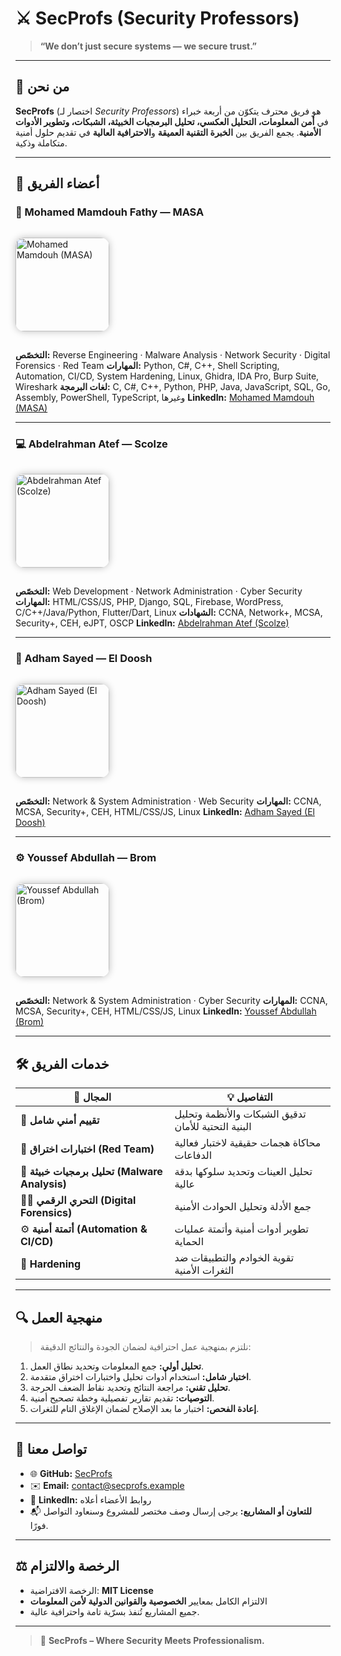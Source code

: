 # ⚔️ SecProfs (Security Professors)

> **“We don’t just secure systems — we secure trust.”**

---

## 🧠 من نحن

**SecProfs** (اختصار لـ *Security Professors*) هو فريق محترف يتكوّن من أربعة خبراء في **أمن المعلومات، التحليل العكسي، تحليل البرمجيات الخبيثة، الشبكات، وتطوير الأدوات الأمنية**. يجمع الفريق بين **الخبرة التقنية العميقة** و**الاحترافية العالية** في تقديم حلول أمنية متكاملة وذكية.

---

## 👥 أعضاء الفريق

### 🧩 Mohamed Mamdouh Fathy — **MASA**

<img src="https://f.top4top.io/p_35871hnw91.jpg" alt="Mohamed Mamdouh (MASA)" width="150" style="border-radius:14px;box-shadow:0 0 12px rgba(0,0,0,0.25);margin:15px 0;">

**التخصّص:** Reverse Engineering · Malware Analysis · Network Security · Digital Forensics · Red Team
**المهارات:** Python, C#, C++, Shell Scripting, Automation, CI/CD, System Hardening, Linux, Ghidra, IDA Pro, Burp Suite, Wireshark
**لغات البرمجة:** C, C#, C++, Python, PHP, Java, JavaScript, SQL, Go, Assembly, PowerShell, TypeScript, وغيرها
**LinkedIn:** [Mohamed Mamdouh (MASA)](https://www.linkedin.com/in/mohamed-mamdouh-masa/)

---

### 💻 Abdelrahman Atef — **Scolze**

<img src="https://c.top4top.io/p_3587z6xa81.jpg" alt="Abdelrahman Atef (Scolze)" width="150" style="border-radius:14px;box-shadow:0 0 12px rgba(0,0,0,0.25);margin:15px 0;">

**التخصّص:** Web Development · Network Administration · Cyber Security
**المهارات:** HTML/CSS/JS, PHP, Django, SQL, Firebase, WordPress, C/C++/Java/Python, Flutter/Dart, Linux
**الشهادات:** CCNA, Network+, MCSA, Security+, CEH, eJPT, OSCP
**LinkedIn:** [Abdelrahman Atef (Scolze)](https://www.linkedin.com/in/abdoatef267/)

---

### 🧠 Adham Sayed — **El Doosh**

<img src="https://g.top4top.io/p_3587mkccw1.jpg" alt="Adham Sayed (El Doosh)" width="150" style="border-radius:14px;box-shadow:0 0 12px rgba(0,0,0,0.25);margin:15px 0;">

**التخصّص:** Network & System Administration · Web Security
**المهارات:** CCNA, MCSA, Security+, CEH, HTML/CSS/JS, Linux
**LinkedIn:** [Adham Sayed (El Doosh)](https://www.linkedin.com/in/adhm-sayed-3a590b324/)

---

### ⚙️ Youssef Abdullah — **Brom**

<img src="https://k.top4top.io/p_3587tl63i1.jpg" alt="Youssef Abdullah (Brom)" width="150" style="border-radius:14px;box-shadow:0 0 12px rgba(0,0,0,0.25);margin:15px 0;">

**التخصّص:** Network & System Administration · Cyber Security
**المهارات:** CCNA, MCSA, Security+, CEH, HTML/CSS/JS, Linux
**LinkedIn:** [Youssef Abdullah (Brom)](https://www.linkedin.com/in/yousef-abdullah-337693219/)

---

## 🛠️ خدمات الفريق

| 🧩 المجال                                     | 💡 التفاصيل                                         |
| --------------------------------------------- | --------------------------------------------------- |
| 🔐 **تقييم أمني شامل**                        | تدقيق الشبكات والأنظمة وتحليل البنية التحتية للأمان |
| 🧬 **اختبارات اختراق (Red Team)**             | محاكاة هجمات حقيقية لاختبار فعالية الدفاعات         |
| 🧩 **تحليل برمجيات خبيثة (Malware Analysis)** | تحليل العينات وتحديد سلوكها بدقة عالية              |
| 🕵️‍♂️ **التحري الرقمي (Digital Forensics)**  | جمع الأدلة وتحليل الحوادث الأمنية                   |
| ⚙️ **أتمتة أمنية (Automation & CI/CD)**       | تطوير أدوات أمنية وأتمتة عمليات الحماية             |
| 🧱 **Hardening**                              | تقوية الخوادم والتطبيقات ضد الثغرات الأمنية         |

---

## 🔍 منهجية العمل

> نلتزم بمنهجية عمل احترافية لضمان الجودة والنتائج الدقيقة:

1. **تحليل أولي:** جمع المعلومات وتحديد نطاق العمل.
2. **اختبار شامل:** استخدام أدوات تحليل واختبارات اختراق متقدمة.
3. **تحليل تقني:** مراجعة النتائج وتحديد نقاط الضعف الحرجة.
4. **التوصيات:** تقديم تقارير تفصيلية وخطة تصحيح أمنية.
5. **إعادة الفحص:** اختبار ما بعد الإصلاح لضمان الإغلاق التام للثغرات.

---

## 💬 تواصل معنا

* 🌐 **GitHub:** [SecProfs](#)
* ✉️ **Email:** [contact@secprofs.example](mailto:contact@secprofs.example)
* 💼 **LinkedIn:** روابط الأعضاء أعلاه
* 📬 **للتعاون أو المشاريع:** يرجى إرسال وصف مختصر للمشروع وسنعاود التواصل فورًا.

---

## ⚖️ الرخصة والالتزام

* الرخصة الافتراضية: **MIT License**
* الالتزام الكامل بمعايير **الخصوصية والقوانين الدولية لأمن المعلومات**
* جميع المشاريع تُنفذ بسرّية تامة واحترافية عالية.

---

> 🔰 **SecProfs – Where Security Meets Professionalism.**
